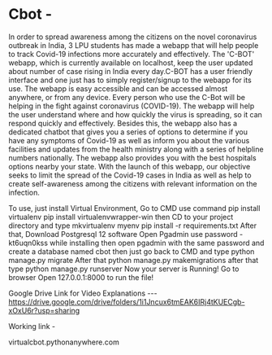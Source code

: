 # Cbot -
In order to spread awareness among the citizens on the novel coronavirus outbreak in India, 3 LPU students has made a webapp that will help people to track Covid-19 infections more accurately and effectively. The 'C-BOT' webapp, which is currently available on localhost, keep the user updated about number of case rising in India every day.C-BOT has a user friendly interface and one just has to simply register/signup to the webapp for its use. The webapp is easy accessible and can be accessed almost anywhere, or from any device. Every person who use the C-Bot will be helping in the fight against coronavirus (COVID-19). The webapp will help the user understand where and how quickly the virus is spreading, so it can respond quickly and effectively. Besides this, the webapp also has a dedicated chatbot that gives you a series of options to determine if you have any symptoms of Covid-19 as well as inform you about the various facilities and updates from the health ministry along with a series of helpline numbers nationally. The webapp also provides you with the best hospitals options nearby your state. With the launch of this webapp, our objective seeks to limit the spread of the Covid-19 cases in India as well as help to create self-awareness among the citizens with relevant information on the infection.

To use, just install Virtual Environment, Go to CMD
use command pip install virtualenv
pip install virtualenvwrapper-win
then
CD to your project directory and type
mkvirtualenv myenv
pip install -r requirements.txt
After that, Download Postgresql 12 software
Open Pgadmin use password - kt6uqn0kss while installing 
then open pgadmin with the same password and create a database named cbot
then just go back to CMD and type
python manage.py migrate
After that
python manage.py makemigrations
after that type
python manage.py runserver
Now your server is Running!
Go to browser Open 127.0.0.1:8000 to run the file!

Google Drive Link for Video Explanations --- 
https://drive.google.com/drive/folders/1i1Jncux6tmEAK6IRj4tKUECgb-xOxU6r?usp=sharing


Working link -

virtualcbot.pythonanywhere.com

